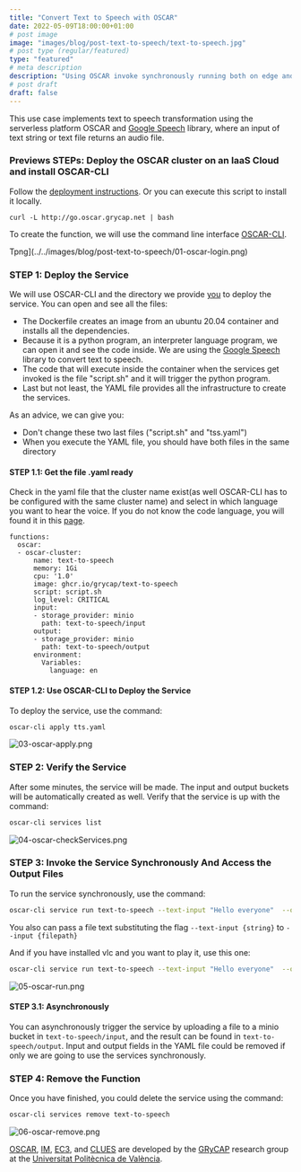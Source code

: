 ```yaml
---
title: "Convert Text to Speech with OSCAR"
date: 2022-05-09T18:00:00+01:00
# post image
image: "images/blog/post-text-to-speech/text-to-speech.jpg"
# post type (regular/featured)
type: "featured"
# meta description
description: "Using OSCAR invoke synchronously running both on edge and in an IaaS Cloud for Edge AI inference"
# post draft
draft: false
---
```




This use case implements text to speech transformation using the serverless platform OSCAR and [Google Speech](https://pypi.org/project/google-speech/) library, where an input of text string or text file returns an audio file.

### Previews STEPs: Deploy the OSCAR cluster on an IaaS Cloud and install OSCAR-CLI

Follow the [deployment instructions](https://o-scar.readthedocs.io/en/latest/deploy.html). Or you can execute this script to install it locally.
```
curl -L http://go.oscar.grycap.net | bash
```

To create the function, we will use the command line interface [OSCAR-CLI](https://docs.oscar.grycap.net/oscar-cli/).

Tpng](../../images/blog/post-text-to-speech/01-oscar-login.png)




### STEP 1: Deploy the Service

We will use OSCAR-CLI and the directory we provide [you](https://github.com/grycap/oscar/tree/master/examples/text-to-speech) to deploy the service. You can open and see all the files:
  * The Dockerfile creates an image from an ubuntu 20.04 container and installs all the dependencies.
  * Because it is a python program, an interpreter language program, we can open it and see the code inside. We are using the [Google Speech](https://pypi.org/project/google-speech/) library to convert text to speech.
  * The code that will execute inside the container when the services get invoked is the file "script.sh" and it will trigger the python program.
  * Last but not least, the YAML file provides all the infrastructure to create the services.

As an advice, we can give you:
 * Don't change these two last files ("script.sh" and "tss.yaml")
 * When you execute the YAML file, you should have both files in the same directory

#### STEP 1.1: Get the file .yaml ready

Check in the yaml file that the cluster name exist(as well OSCAR-CLI has to be configured with the same cluster name) and select in which language you want to hear the voice. If you do not know the code language, you will found it in this [page](https://www.andiamo.co.uk/resources/iso-language-codes/).

```
functions:
  oscar:
  - oscar-cluster:
      name: text-to-speech
      memory: 1Gi
      cpu: '1.0'
      image: ghcr.io/grycap/text-to-speech
      script: script.sh
      log_level: CRITICAL
      input:
      - storage_provider: minio
        path: text-to-speech/input
      output:
      - storage_provider: minio
        path: text-to-speech/output
      environment: 
        Variables:
          language: en
```




#### STEP 1.2: Use OSCAR-CLI to Deploy the Service

To deploy the service, use the command:
```sh
oscar-cli apply tts.yaml
```
![03-oscar-apply.png](../../images/blog/post-text-to-speech/03-oscar-apply.png)



### STEP 2: Verify the Service

After some minutes, the service will be made. The input and output buckets will be automatically created as well. Verify that the service is up with the command:

```sh
oscar-cli services list
```

![04-oscar-checkServices.png](../../images/blog/post-text-to-speech/04-oscar-checkServices.png)


### STEP 3: Invoke the Service Synchronously And Access the Output Files

To run the service synchronously, use the command:
```sh
oscar-cli service run text-to-speech --text-input "Hello everyone"  --output "output.mp3"
```
You also can pass a file text substituting the flag `--text-input {string}` to `--input {filepath}`

And if you have installed vlc and you want to play it, use this one:
```sh
oscar-cli service run text-to-speech --text-input "Hello everyone"  --output "output.mp3" && vlc output.mp3
```
![05-oscar-run.png](../../images/blog/post-text-to-speech/05-oscar-run.png)


#### STEP 3.1: Asynchronously

You can asynchronously trigger the service by uploading a file to a minio bucket in `text-to-speech/input`, and the result can be found in `text-to-speech/output`. Input and output fields in the YAML file could be removed if only we are going to use the services synchronously.

### STEP 4: Remove the Function


Once you have finished, you could delete the service using the command:

```sh
oscar-cli services remove text-to-speech
```

![06-oscar-remove.png](../../images/blog/post-text-to-speech/06-oscar-remove.png)


[OSCAR](https://grycap.github.io/oscar/), [IM](http://www.grycap.upv.es/im), [EC3](https://github.com/grycap/ec3), and [CLUES](https://www.grycap.upv.es/clues/) are developed by the [GRyCAP](https://www.grycap.upv.es/) research group at the [Universitat Politècnica de València](https://www.upv.es/).
